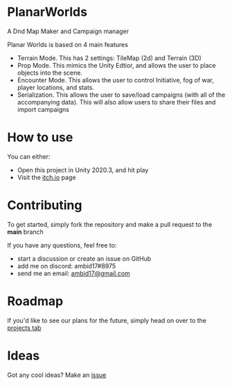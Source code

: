# PlanarWorlds
A Dnd Map Maker and Campaign manager

Planar Worlds is based on 4 main features
* Terrain Mode. This has 2 settings: TileMap (2d) and Terrain (3D) 
* Prop Mode. This mimics the Unity Edtior, and allows the user to place objects into the scene. 
* Encounter Mode. This allows the user to control Initiative, fog of war, player locations, and stats.
* Serialization. This allows the user to save/load campaigns (with all of the accompanying data). This will also allow users to share their files and import campaigns


# How to use
You can either:
* Open this project in Unity 2020.3, and hit play
* Visit the [itch.io](https://ambid17.itch.io/planarworlds) page

# Contributing
To get started, simply fork the repository and make a pull request to the **main** branch

If you have any questions, feel free to:
* start a discussion or create an issue on GitHub
* add me on discord: ambid17#8975
* send me an email: ambid17@gmail.com

# Roadmap
If you'd like to see our plans for the future, simply head on over to the [projects tab](https://github.com/ambid17/PlanarWorlds/projects/1)

# Ideas
Got any cool ideas? Make an [issue](https://github.com/ambid17/PlanarWorlds/issues)

